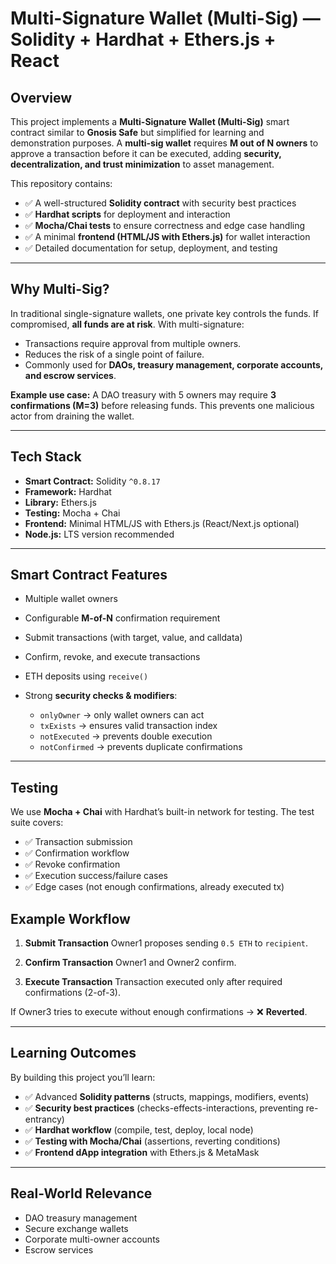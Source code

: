 
#  Multi-Signature Wallet (Multi-Sig) — Solidity + Hardhat + Ethers.js + React

##  Overview

This project implements a **Multi-Signature Wallet (Multi-Sig)** smart contract similar to **Gnosis Safe** but simplified for learning and demonstration purposes.
A **multi-sig wallet** requires **M out of N owners** to approve a transaction before it can be executed, adding **security, decentralization, and trust minimization** to asset management.

This repository contains:

* ✅ A well-structured **Solidity contract** with security best practices
* ✅ **Hardhat scripts** for deployment and interaction
* ✅ **Mocha/Chai tests** to ensure correctness and edge case handling
* ✅ A minimal **frontend (HTML/JS with Ethers.js)** for wallet interaction
* ✅ Detailed documentation for setup, deployment, and testing

---

##  Why Multi-Sig?

In traditional single-signature wallets, one private key controls the funds. If compromised, **all funds are at risk**.
With multi-signature:

* Transactions require approval from multiple owners.
* Reduces the risk of a single point of failure.
* Commonly used for **DAOs, treasury management, corporate accounts, and escrow services**.

**Example use case:**
A DAO treasury with 5 owners may require **3 confirmations (M=3)** before releasing funds. This prevents one malicious actor from draining the wallet.

---

##  Tech Stack

* **Smart Contract:** Solidity `^0.8.17`
* **Framework:** Hardhat
* **Library:** Ethers.js
* **Testing:** Mocha + Chai
* **Frontend:** Minimal HTML/JS with Ethers.js (React/Next.js optional)
* **Node.js:** LTS version recommended

---


##  Smart Contract Features

* Multiple wallet owners
* Configurable **M-of-N** confirmation requirement
* Submit transactions (with target, value, and calldata)
* Confirm, revoke, and execute transactions
* ETH deposits using `receive()`
* Strong **security checks & modifiers**:

  * `onlyOwner` → only wallet owners can act
  * `txExists` → ensures valid transaction index
  * `notExecuted` → prevents double execution
  * `notConfirmed` → prevents duplicate confirmations

---



##  Testing

We use **Mocha + Chai** with Hardhat’s built-in network for testing.
The test suite covers:

* ✅ Transaction submission
* ✅ Confirmation workflow
* ✅ Revoke confirmation
* ✅ Execution success/failure cases
* ✅ Edge cases (not enough confirmations, already executed tx)



##  Example Workflow

1. **Submit Transaction**
   Owner1 proposes sending `0.5 ETH` to `recipient`.

2. **Confirm Transaction**
   Owner1 and Owner2 confirm.

3. **Execute Transaction**
   Transaction executed only after required confirmations (2-of-3).

If Owner3 tries to execute without enough confirmations → ❌ **Reverted**.

---

##  Learning Outcomes

By building this project you’ll learn:

* ✅ Advanced **Solidity patterns** (structs, mappings, modifiers, events)
* ✅ **Security best practices** (checks-effects-interactions, preventing re-entrancy)
* ✅ **Hardhat workflow** (compile, test, deploy, local node)
* ✅ **Testing with Mocha/Chai** (assertions, reverting conditions)
* ✅ **Frontend dApp integration** with Ethers.js & MetaMask

---

##  Real-World Relevance

* DAO treasury management
* Secure exchange wallets
* Corporate multi-owner accounts
* Escrow services




